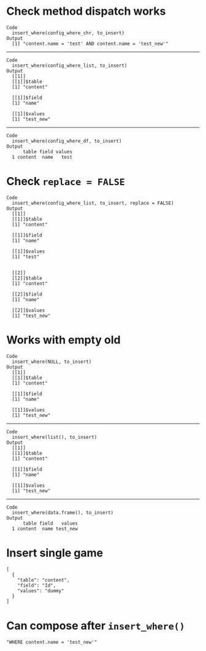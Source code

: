 # Check method dispatch works

    Code
      insert_where(config_where_chr, to_insert)
    Output
      [1] "content.name = 'test' AND content.name = 'test_new'"

---

    Code
      insert_where(config_where_list, to_insert)
    Output
      [[1]]
      [[1]]$table
      [1] "content"
      
      [[1]]$field
      [1] "name"
      
      [[1]]$values
      [1] "test_new"
      
      

---

    Code
      insert_where(config_where_df, to_insert)
    Output
          table field values
      1 content  name   test

# Check `replace = FALSE`

    Code
      insert_where(config_where_list, to_insert, replace = FALSE)
    Output
      [[1]]
      [[1]]$table
      [1] "content"
      
      [[1]]$field
      [1] "name"
      
      [[1]]$values
      [1] "test"
      
      
      [[2]]
      [[2]]$table
      [1] "content"
      
      [[2]]$field
      [1] "name"
      
      [[2]]$values
      [1] "test_new"
      
      

# Works with empty old

    Code
      insert_where(NULL, to_insert)
    Output
      [[1]]
      [[1]]$table
      [1] "content"
      
      [[1]]$field
      [1] "name"
      
      [[1]]$values
      [1] "test_new"
      
      

---

    Code
      insert_where(list(), to_insert)
    Output
      [[1]]
      [[1]]$table
      [1] "content"
      
      [[1]]$field
      [1] "name"
      
      [[1]]$values
      [1] "test_new"
      
      

---

    Code
      insert_where(data.frame(), to_insert)
    Output
          table field   values
      1 content  name test_new

# Insert single game

    [
      {
        "table": "content",
        "field": "Id",
        "values": "dummy"
      }
    ]

# Can compose after `insert_where()`

    "WHERE content.name = 'test_new'"

